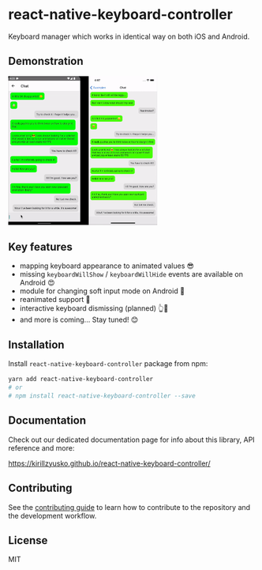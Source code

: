 # react-native-keyboard-controller

Keyboard manager which works in identical way on both iOS and Android.

## Demonstration

<img src="./gifs/demo.gif?raw=true" width="60%">

## Key features

- mapping keyboard appearance to animated values 😎
- missing `keyboardWillShow` / `keyboardWillHide` events are available on Android 😍
- module for changing soft input mode on Android 🤔
- reanimated support 🚀
- interactive keyboard dismissing (planned) 👆📱
- and more is coming... Stay tuned! 😊

## Installation

Install `react-native-keyboard-controller` package from npm:

```sh
yarn add react-native-keyboard-controller
# or
# npm install react-native-keyboard-controller --save
```

## Documentation

Check out our dedicated documentation page for info about this library, API reference and more:

https://kirillzyusko.github.io/react-native-keyboard-controller/

## Contributing

See the [contributing guide](CONTRIBUTING.md) to learn how to contribute to the repository and the development workflow.

## License

MIT
